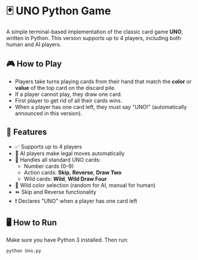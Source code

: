 # 🃏 UNO Python Game

A simple terminal-based implementation of the classic card game **UNO**, written in Python. This version supports up to 4 players, including both human and AI players.

## 🎮 How to Play

- Players take turns playing cards from their hand that match the **color** or **value** of the top card on the discard pile.
- If a player cannot play, they draw one card.
- First player to get rid of all their cards wins.
- When a player has one card left, they must say "UNO!" (automatically announced in this version).

## 🔧 Features

- ✅ Supports up to 4 players
- 🧠 AI players make legal moves automatically
- 🔄 Handles all standard UNO cards:
  - Number cards (0–9)
  - Action cards: **Skip**, **Reverse**, **Draw Two**
  - Wild cards: **Wild**, **Wild Draw Four**
- 🎨 Wild color selection (random for AI, manual for human)
- ⏩ Skip and Reverse functionality
- ❗ Declares "UNO" when a player has one card left

## 🖥️ How to Run

Make sure you have Python 3 installed. Then run:

```bash
python Uno.py
